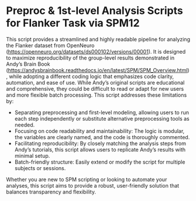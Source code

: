 # Preproc & 1st-level Analysis Scripts for Flanker Task via SPM12
This script provides a streamlined and highly readable pipeline for analyzing the Flanker dataset from OpenNeuro (https://openneuro.org/datasets/ds000102/versions/00001). It is designed to maximize reproducibility of the group-level results demonstrated in Andy’s Brain Book (https://andysbrainbook.readthedocs.io/en/latest/SPM/SPM_Overview.html), while adopting a different coding logic that emphasizes code clarity, automation, and ease of use.
While Andy’s original scripts are educational and comprehensive, they could be difficult to read or adapt for new users and more flexible batch processing. This script addresses these limitations by:

* Separating preprocessing and first-level modeling, allowing users to run each step independently or substitute alternative preprocessing tools as needed.
* Focusing on code readability and maintainability: The logic is modular, the variables are clearly named, and the code is thoroughly commented. 
* Facilitating reproducibility: By closely matching the analysis steps from Andy’s tutorials, this script allows users to replicate Andy’s results with minimal setup.
* Batch-friendly structure: Easily extend or modify the script for multiple subjects or sessions.

Whether you are new to SPM scripting or looking to automate your analyses, this script aims to provide a robust, user-friendly solution that balances transparency and flexibility.
